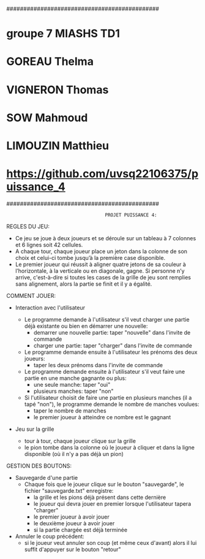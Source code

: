 #############################################
# groupe 7 MIASHS TD1
# GOREAU Thelma
# VIGNERON Thomas
# SOW Mahmoud
# LIMOUZIN Matthieu
# https://github.com/uvsq22106375/puissance_4
#############################################


                                        PROJET PUISSANCE 4:


REGLES DU JEU:

- Ce jeu se joue à deux joueurs et se déroule sur un tableau à 7 colonnes et 6 lignes soit 42 cellules. 
- A chaque tour, chaque joueur place un jeton dans la colonne de son choix et celui-ci tombe jusqu’à la première case disponible. 
- Le premier joueur qui réussit à aligner quatre jetons de sa couleur à l’horizontale, à la verticale ou en diagonale, gagne. Si personne n’y arrive, c'est-à-dire si toutes les cases de la grille de jeu sont remplies sans alignement, alors la partie se finit et il y a égalité.



COMMENT JOUER:

- Interaction avec l'utilisateur
    - Le programme demande à l'utilisateur s'il veut charger une partie déjà existante ou bien en démarrer une nouvelle:
        - demarrer une nouvelle partie: taper "nouvelle" dans l'invite de commande
        - charger une partie: taper "charger" dans l'invite de commande
    - Le programme demande ensuite à l'utilisateur les prénoms des deux joueurs:
        - taper les deux prénoms dans l'invite de commande
    - Le programme demande ensuite à l'utilisateur s'il veut faire une partie en une manche gagnante ou plus:
        - une seule manche: taper "oui"
        - plusieurs manches: taper "non"
    - Si l'utilisateur choisit de faire une partie en plusieurs manches (il a tapé "non"), le programme demande le nombre de manches voulues:
        - taper le nombre de manches
        - le premier joueur à atteindre ce nombre est le gagnant

- Jeu sur la grille
    - tour à tour, chaque joueur clique sur la grille
    - le pion tombe dans la colonne où le joueur à cliquer et dans la ligne disponible (où il n'y a pas déjà un pion)



GESTION DES BOUTONS:

- Sauvegarde d'une partie
    - Chaque fois que le joueur clique sur le bouton "sauvegarde", le fichier "sauvegarde.txt" enregistre:
        - la grille et les pions déjà présent dans cette dernière
        - le joueur qui devra jouer en premier lorsque l'utilisateur tapera "charger"
        - le premier joueur à avoir jouer
        - le deuxième joueur à avoir jouer
        - si la partie chargée est déjà terminée
- Annuler le coup précédent:
    - si le joueur veut annuler son coup (et même ceux d'avant) alors il lui suffit d'appuyer sur le bouton "retour"












